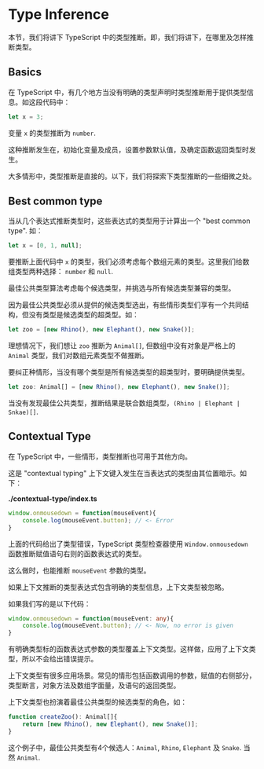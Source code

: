 # Type Inference

本节，我们将讲下 TypeScript 中的类型推断。即，我们将讲下，在哪里及怎样推断类型。

## Basics

在 TypeScript 中，有几个地方当没有明确的类型声明时类型推断用于提供类型信息。如这段代码中：

```ts
let x = 3;
```

变量 `x` 的类型推断为 `number`.

这种推断发生在，初始化变量及成员，设置参数默认值，及确定函数返回类型时发生。

大多情形中，类型推断是直接的。以下，我们将探索下类型推断的一些细微之处。

## Best common type

当从几个表达式推断类型时，这些表达式的类型用于计算出一个 "best common type". 如：

```ts
let x = [0, 1, null];
```

要推断上面代码中 `x` 的类型，我们必须考虑每个数组元素的类型。这里我们给数组类型两种选择： `number` 和 `null`.

最佳公共类型算法考虑每个候选类型，并挑选与所有候选类型兼容的类型。

因为最佳公共类型必须从提供的候选类型选出，有些情形类型们享有一个共同结构，但没有类型是候选类型的超类型。如：

```ts
let zoo = [new Rhino(), new Elephant(), new Snake()];
```

理想情况下，我们想让 `zoo` 推断为 `Animal[]`, 但数组中没有对象是严格上的 `Animal` 类型，我们对数组元素类型不做推断。

要纠正种情形，当没有哪个类型是所有候选类型的超类型时，要明确提供类型。

```ts
let zoo: Animal[] = [new Rhino(), new Elephant(), new Snake()];
```

当没有发现最佳公共类型，推断结果是联合数组类型，`(Rhino | Elephant | Snkae)[]`.

## Contextual Type

在 TypeScript 中，一些情形，类型推断也可用于其他方向。

这是 "contextual typing" 上下文键入发生在当表达式的类型由其位置暗示。如下：

__./contextual-type/index.ts__

```ts
window.onmousedown = function(mouseEvent){
	console.log(mouseEvent.button); // <- Error
}
```

上面的代码给出了类型错误，TypeScript 类型检查器使用 `Window.onmousedown` 函数推断赋值语句右则的函数表达式的类型。

这么做时，也能推断 `mouseEvent` 参数的类型。

如果上下文推断的类型表达式包含明确的类型信息，上下文类型被忽略。

如果我们写的是以下代码：

```ts
window.onmousedown = function(mouseEvent: any){
	console.log(mouseEvent.button); // <- Now, no error is given
}
```

有明确类型标的函数表达式参数的类型覆盖上下文类型。这样做，应用了上下文类型，所以不会给出错误提示。

上下文类型有很多应用场景。常见的情形包括函数调用的参数，赋值的右侧部分，类型断言，对象方法及数组字面量，及语句的返回类型。

上下文类型也扮演着最佳公共类型的候选类型的角色，如：

```ts
function createZoo(): Animal[]{
	return [new Rhino(), new Elephant(), new Snake()];
}
```

这个例子中，最佳公共类型有4个候选人：`Animal`, `Rhino`, `Elephant` 及 `Snake`. 当然 `Animal`.